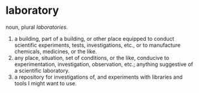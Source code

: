 laboratory
==========


noun, plural <em>laboratories</em>.
<ol>
  <li>a building, part of a building, or other place equipped to conduct scientific experiments, tests, investigations, etc., or to manufacture chemicals, medicines, or the like.
  </li>
  <li>any place, situation, set of conditions, or the like, conducive to experimentation, investigation, observation, etc.; anything suggestive of a scientific laboratory.
  </li>
  <li>a repository for investigations of, and experiments with libraries and tools I might want to use.
</ol>

